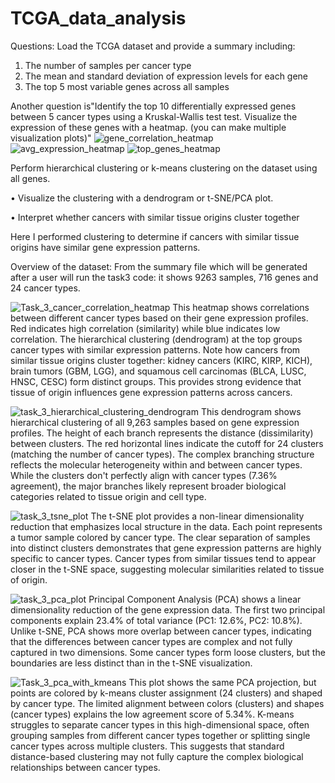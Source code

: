 # TCGA_data_analysis

Questions:
Load the TCGA dataset and provide a summary including:
   1. The number of samples per cancer type
   2. The mean and standard deviation of expression levels for each gene
   3. The top 5 most variable genes across all samples

Another question is"Identify the top 10 differentially expressed genes between 5 cancer types using a Kruskal-Wallis test test. Visualize the expression of these genes with a heatmap. (you can make multiple visualization plots)"
![gene_correlation_heatmap](https://github.com/user-attachments/assets/5462f889-4215-4505-9511-a00b7fb325b3)
![avg_expression_heatmap](https://github.com/user-attachments/assets/26965a4c-e45c-4bee-8f4b-d71c866043a8)
![top_genes_heatmap](https://github.com/user-attachments/assets/83da5f0a-6b86-4977-a0b6-cd0d193299ee)

Perform hierarchical clustering or k-means clustering on the dataset using all genes.
   
•	Visualize the clustering with a dendrogram or t-SNE/PCA plot.

•	Interpret whether cancers with similar tissue origins cluster together


Here I performed clustering to determine if cancers with similar tissue origins have similar gene expression patterns.

Overview of the dataset: From the summary file which will be generated after a user will run the task3 code: it shows 9263 samples, 716 genes and 24 cancer types.

![Task_3_cancer_correlation_heatmap](https://github.com/user-attachments/assets/a1b156b7-69c9-446e-a026-f1c8d0b8760a)
This heatmap shows correlations between different cancer types based on their gene expression profiles. Red indicates high correlation (similarity) while blue indicates low correlation. The hierarchical clustering (dendrogram) at the top groups cancer types with similar expression patterns. Note how cancers from similar tissue origins cluster together: kidney cancers (KIRC, KIRP, KICH), brain tumors (GBM, LGG), and squamous cell carcinomas (BLCA, LUSC, HNSC, CESC) form distinct groups. This provides strong evidence that tissue of origin influences gene expression patterns across cancers.

![task_3_hierarchical_clustering_dendrogram](https://github.com/user-attachments/assets/ac18a452-076b-402f-9ca6-e3235b77a033)
This dendrogram shows hierarchical clustering of all 9,263 samples based on gene expression profiles. The height of each branch represents the distance (dissimilarity) between clusters. The red horizontal lines indicate the cutoff for 24 clusters (matching the number of cancer types). The complex branching structure reflects the molecular heterogeneity within and between cancer types. While the clusters don't perfectly align with cancer types (7.36% agreement), the major branches likely represent broader biological categories related to tissue origin and cell type.

![task_3_tsne_plot](https://github.com/user-attachments/assets/3403ba46-ee4a-4e09-ae40-f28f05c6bf43)
The t-SNE plot provides a non-linear dimensionality reduction that emphasizes local structure in the data. Each point represents a tumor sample colored by cancer type. The clear separation of samples into distinct clusters demonstrates that gene expression patterns are highly specific to cancer types. Cancer types from similar tissues tend to appear closer in the t-SNE space, suggesting molecular similarities related to tissue of origin. 

![task_3_pca_plot](https://github.com/user-attachments/assets/3b78607d-40b4-4925-8e0e-a3ccc5389d22)
Principal Component Analysis (PCA) shows a linear dimensionality reduction of the gene expression data. The first two principal components explain 23.4% of total variance (PC1: 12.6%, PC2: 10.8%). Unlike t-SNE, PCA shows more overlap between cancer types, indicating that the differences between cancer types are complex and not fully captured in two dimensions. Some cancer types form loose clusters, but the boundaries are less distinct than in the t-SNE visualization.

![Task_3_pca_with_kmeans](https://github.com/user-attachments/assets/478c9fe1-50a8-4f02-a9e2-542e8c605552)
This plot shows the same PCA projection, but points are colored by k-means cluster assignment (24 clusters) and shaped by cancer type. The limited alignment between colors (clusters) and shapes (cancer types) explains the low agreement score of 5.34%. K-means struggles to separate cancer types in this high-dimensional space, often grouping samples from different cancer types together or splitting single cancer types across multiple clusters. This suggests that standard distance-based clustering may not fully capture the complex biological relationships between cancer types.


